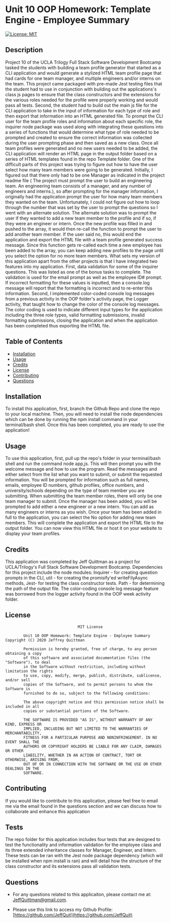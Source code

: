 # Unit 10 OOP Homework: Template Engine - Employee Summary

[![License: MIT](https://img.shields.io/badge/License-MIT-yellow.svg)](https://opensource.org/licenses/MIT)

## Description

Project 10 of the UCLA Trilogy Full Stack Software Development Bootcamp tasked the students with building a team profile generator that started as a CLI application and would generate a stylized HTML
team profile page that had cards for one team manager, and multiple engineers and/or interns on the team. This project came packaged with pre-made Jest testing files that the student had to use in
conjunction with building out the applications's class js pages to ensure that the class constructors and the extensions for the various roles needed for the profile were properly working and would
pass all tests. Second, the student had to build out the main js file for the CLI application to take in the input of information for each type of role and then export that information into an HTML
generated file. To prompt the CLI user for the team profile roles and information about each specific role, the inquirer node package was used along with integrating these questions into a series of
functions that would determine what type of role needed to be prompted and created to ensure the correct information was collected during the user prompting phase and then saved as a new class. Once
all team profiles were generated and no new users needed to be added, the CLI application will render an HTML page in the output folder based on a series of HTML templates found in the repo Template
folder. One of the difficult parts of this project was trying to figure out how to have the user select how many team members were going to be generated. Initially, I figured out that there only had
to be one Manager as indicated in the project readme file ( The project must prompt the user to build an engineering team. An engineering team consists of a manager, and any number of engineers and
interns.), so after prompting for the manager information, I originally had the application prompt the user for how many team members they wanted on the team. Unfortunately, I could not figure out how
to loop through the number that was set by the user to prompt the questions so I went with an alternate solution. The alternate solution was to prompt the user if they wanted to add a new team member
to the profile and if so, if they were an engineer or intern. Once the new profile was filled in and pushed to the array, it would then re-call the function to prompt the user to add another team
member. If the user said no, this would end the application and export the HTML file with a team profile generated success message. Since this function gets re-called each time a new employee has been
added to the array, you can keep adding new profiles to the page until you select the option for no more team members. What sets my version of this application apart from the other projects is that I
have integrated two features into my application. First, data validation for some of the inquirer questions. This was listed as one of the bonus tasks to complete. The validation is used for the email
prompt as well as the employee ID# prompt. If incorrect formatting for these values is inputted, then a console.log message will report that the formatting is incorrect and to re-enter this
information. Second, I implemented color-coded console log messages from a previous activity in the OOP folder's activity page, the Logger activity, that taught how to change the color of the console
log messages. The color coding is used to indicate different input types for the application including the three role types, valid formatting submissions, invalid formatting submissions, closing the
application and when the application has been completed thus exporting the HTML file.

## Table of Contents

-   [Installation](#installation)
-   [Usage](#usage)
-   [Credits](#credits)
-   [License](#license)
-   [Contributing](#contributing)
-   [Questions](#questions)

## Installation

To install this application, first, branch the Github Repo and clone the repo to your local machine. Then, you will need to install the node dependencies which can be done by running the npm install
command in your terminal/bash shell. Once this has been completed, you are ready to use the application!

## Usage

To use this application, first, pull up the repo's folder in your terminal/bash shell and run the command node app,js. This will then prompt you with the welcome message and how to use the program.
Read the messages and either select from the list what you want to submit, or submit the requested information. You will be prompted for information such as full names, emails, employee ID numbers,
github profiles, office numbers, and university/schools depending on the type of team member you are submitting. When submitting the team member roles, there will only be one team manager to submit.
Once the manager has been added, you will be prompted to add either a new engineer or a new intern. You can add as many engineers or interns as you wish. Once your team has been added in full to the
application, you can select the No option for adding new team members. This will complete the application and export the HTML file to the output folder. You can now view this HTML file or host it on
your website to display your team profiles.

## Credits

This application was completed by Jeff Quittman as a project for UCLA/Trilogy's Full Stack Software Development Bootcamp. Dependencies for this project include the node modules: Inquirer - for
creating question prompts in the CLI, util - for creating the promisify'ed writeFilyAsync methods, Jest- for testing the class constructor tests. Path - for determining the path of the output file.
The color-coding console log message feature was borrowed from the logger activity found in the OOP week activity folder.

## License

    								MIT License

    		Unit 10 OOP Homework: Template Engine - Employee Summary   Copyright (C) 2020 Jeffrey Quittman

    		Permission is hereby granted, free of charge, to any person obtaining a copy
    		of this software and associated documentation files (the "Software"), to deal
    		in the Software without restriction, including without limitation the rights
    		to use, copy, modify, merge, publish, distribute, sublicense, and/or sell
    		copies of the Software, and to permit persons to whom the Software is
    		furnished to do so, subject to the following conditions:

    		The above copyright notice and this permission notice shall be included in all
    		copies or substantial portions of the Software.

    		THE SOFTWARE IS PROVIDED "AS IS", WITHOUT WARRANTY OF ANY KIND, EXPRESS OR
    		IMPLIED, INCLUDING BUT NOT LIMITED TO THE WARRANTIES OF MERCHANTABILITY,
    		FITNESS FOR A PARTICULAR PURPOSE AND NONINFRINGEMENT. IN NO EVENT SHALL THE
    		AUTHORS OR COPYRIGHT HOLDERS BE LIABLE FOR ANY CLAIM, DAMAGES OR OTHER
    		LIABILITY, WHETHER IN AN ACTION OF CONTRACT, TORT OR OTHERWISE, ARISING FROM,
    		OUT OF OR IN CONNECTION WITH THE SOFTWARE OR THE USE OR OTHER DEALINGS IN THE
    		SOFTWARE.

## Contributing

If you would like to contribute to this application, please feel free to email me via the email found in the questions section and we can discuss how to collaborate and enhance this application

## Tests

The repo folder for this application includes four tests that are designed to test the functionality and information validation for the employee class and its three extended inheritance classes for
Manager, Engineer, and Intern. These tests can be ran with the Jest node package dependency (which will be installed when npm install is ran) and will detail how the structure of the class constructor
and its extensions pass all validation tests.

## Questions

-   For any questions related to this applicaiton, please contact me at: JeffQuittman@gmail.com.

-   Please use this link to access my Github Profile: [https://github.com/JeffQuit](https://github.com/JeffQuit)
